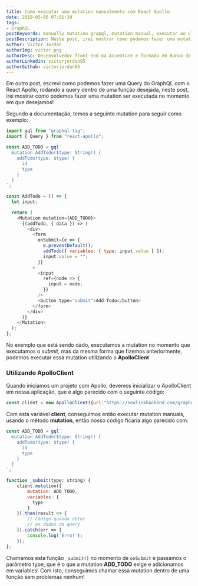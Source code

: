 ```yaml
---
title: Como executar uma mutation manualmente com React Apollo
date: 2019-05-06 07:01:39
tags:
- GraphQL
postKeywords: manually mutation grapql, mutation manual, executar ao clique graphql, react apollo, react graphql
postDescription: Neste post, irei mostrar como podemos fazer uma mutation ser executada no momento em que desejamos, usando o Apollo com React, para criar uma mutation no GraphQL.
author: Victor Jordan
authorImg: victor.png
authorDesc: Desenvolvedor front-end na Accenture e formado em Banco de Dados pela Fatec, apaixonado por usabilidade, performance e UX!
authorLinkedin: victorjordan95
authorGithub: victorjordan95
---
```


Em outro post, escrevi como podemos fazer uma Query do GraphQL com o React Apollo, rodando a query dentro de uma função desejada, neste post, irei mostrar como podemos fazer uma mutation ser executada no momento em que desejamos!

Segundo a documentação, temos a seguinte mutation para seguir como exemplo:  

<!-- more -->

```javascript
import gql from "graphql-tag";
import { Query } from "react-apollo";

const ADD_TODO = gql`
  mutation AddTodo($type: String!) {
    addTodo(type: $type) {
      id
      type
    }
  }
`;

const AddTodo = () => {
  let input;

  return (
    <Mutation mutation={ADD_TODO}>
      {(addTodo, { data }) => (
        <div>
          <form
            onSubmit={e => {
              e.preventDefault();
              addTodo({ variables: { type: input.value } });
              input.value = "";
            }}
          >
            <input
              ref={node => {
                input = node;
              }}
            />
            <button type="submit">Add Todo</button>
          </form>
        </div>
      )}
    </Mutation>
  );
};
```

No exemplo que está sendo dado, executamos a mutation no momento que executamos o _submit_, mas da mesma forma que fizemos anteriormente, podemos executar essa mutation utilizando o **ApolloClient**

### Utilizando ApolloClient

Quando iniciamos um projeto com Apollo, devemos inicializar o ApolloClient em nossa aplicação, que é algo parecido com o seguinte código:

```javascript
const client = new ApolloClient({uri:"https://seulinkbackend.com/graphql"});
```

Com esta variável **client**, conseguimos então executar mutation manuais, usando o método **mutation**, então nosso código ficaria algo parecido com:

```javascript
const ADD_TODO = gql`
  mutation AddTodo($type: String!) {
    addTodo(type: $type) {
      id
      type
    }
  }
`;

function _submit(type: string) {
    client.mutation({
        mutation: ADD_TODO,
        variables: {
          type
        }
    }).then(result => {
        // Código quando obter
        // os dados da query
    }).catch(err => {
        console.log('Erro!');
    });
};
```

Chamamos esta função `_submit()` no momento de `onSubmit` e passamos o parâmetro type, que é o que a mutation **ADD_TODO** exige e adicionamos em variables! Com isto, conseguimos chamar essa mutation dentro de uma função sem problemas nenhum!


